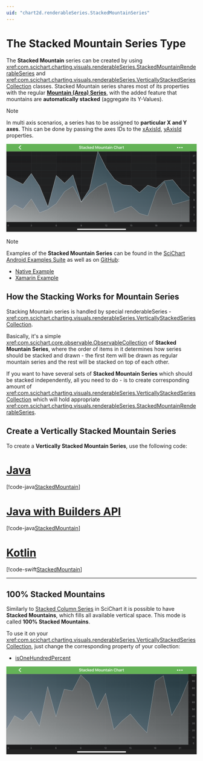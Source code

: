 ```yaml
---
uid: "chart2d.renderableSeries.StackedMountainSeries"
---
```


# The Stacked Mountain Series Type
The **Stacked Mountain** series can be created by using <xref:com.scichart.charting.visuals.renderableSeries.StackedMountainRenderableSeries> and <xref:com.scichart.charting.visuals.renderableSeries.VerticallyStackedSeriesCollection> classes. Stacked Mountain series shares most of its properties with the regular **[Mountain (Area) Series](xref:chart2d.renderableSeries.MountainSeries)**, with the added feature that mountains are **automatically stacked** (aggregate its Y-Values).

> [!NOTE] 
> In multi axis scenarios, a series has to be assigned to **particular X and Y axes**. This can be done by passing the axes IDs to the [xAxisId](xref:com.scichart.charting.visuals.renderableSeries.IRenderableSeries.setXAxisId(java.lang.String)), [yAxisId](xref:com.scichart.charting.visuals.renderableSeries.IRenderableSeries.setYAxisId(java.lang.String)) properties.

![Stacked Mountain Series Type](images/stacked-mountain-chart-example.png)

> [!NOTE] 
> Examples of the **Stacked Mountain Series** can be found in the [SciChart Android Examples Suite](https://www.scichart.com/examples/android-chart/) as well as on [GitHub](https://github.com/ABTSoftware/SciChart.Android.Examples):
> - [Native Example](https://www.scichart.com/example/android-chart/android-chart-stacked-mountain-chart-example/)
> - [Xamarin Example](https://www.scichart.com/example/xamarin-chart/xamarin-chart-stacked-mountain-chart-example/)

## How the Stacking Works for Mountain Series
Stacking Mountain series is handled by special renderableSeries - <xref:com.scichart.charting.visuals.renderableSeries.VerticallyStackedSeriesCollection>.

Basically, it's a simple <xref:com.scichart.core.observable.ObservableCollection> of **Stacked Mountain Series**, where the order of items in it determines how series should be stacked and drawn - the first item will be drawn as regular mountain series and the rest will be stacked on top of each other. 

If you want to have several sets of **Stacked Mountain Series** which should be stacked independently, all you need to do - is to create corresponding amount of <xref:com.scichart.charting.visuals.renderableSeries.VerticallyStackedSeriesCollection> which will hold appropriate <xref:com.scichart.charting.visuals.renderableSeries.StackedMountainRenderableSeries>.

## Create a Vertically Stacked Mountain Series 
To create a **Vertically Stacked Mountain Series**, use the following code:

# [Java](#tab/java)
[!code-java[StackedMountain](../../../samples/sandbox/app/src/main/java/com/scichart/docsandbox/examples/java/series2d/StackedMountainSeries2D.java#Example)]
# [Java with Builders API](#tab/javaBuilder)
[!code-java[StackedMountain](../../../samples/sandbox/app/src/main/java/com/scichart/docsandbox/examples/javaBuilder/series2d/StackedMountainSeries2D.java#Example)]
# [Kotlin](#tab/kotlin)
[!code-swift[StackedMountain](../../../samples/sandbox/app/src/main/java/com/scichart/docsandbox/examples/kotlin/series2d/StackedMountainSeries2D.kt#Example)]
***

## 100% Stacked Mountains
Similarly to [Stacked Column Series](xref:chart2d.renderableSeries.StackedColumnSeries) in SciChart it is possible to have **Stacked Mountains**, which fills all available vertical space. This mode is called **100% Stacked Mountains**.

To use it on your <xref:com.scichart.charting.visuals.renderableSeries.VerticallyStackedSeriesCollection>, just change the corresponding property of your collection:
- [isOneHundredPercent](xref:com.scichart.charting.visuals.renderableSeries.VerticallyStackedSeriesCollection.setIsOneHundredPercent(boolean))

![100% Stacked Mountain Series](images/stacked-100-percent-mountain-chart-example.png)
